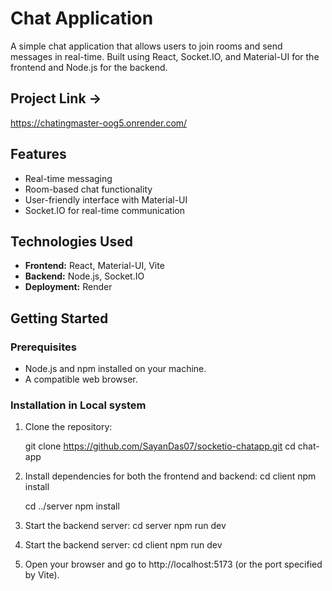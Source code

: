 # Chat Application

A simple chat application that allows users to join rooms and send messages in real-time. Built using React, Socket.IO, and Material-UI for the frontend and Node.js for the backend.

## Project Link ->
https://chatingmaster-oog5.onrender.com/

## Features

- Real-time messaging
- Room-based chat functionality
- User-friendly interface with Material-UI
- Socket.IO for real-time communication

## Technologies Used

- **Frontend:** React, Material-UI, Vite
- **Backend:** Node.js, Socket.IO
- **Deployment:** Render

## Getting Started

### Prerequisites

- Node.js and npm installed on your machine.
- A compatible web browser.

### Installation in Local system

1. Clone the repository:

   git clone https://github.com/SayanDas07/socketio-chatapp.git
   cd chat-app

2. Install dependencies for both the frontend and backend:
    cd client
    npm install

    cd ../server
    npm install

3. Start the backend server:
    cd server
    npm run dev

4. Start the backend server:
    cd client
    npm run dev

5. Open your browser and go to http://localhost:5173 (or the port specified by Vite).